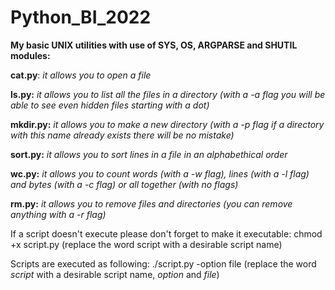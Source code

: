 # Python_BI_2022
__My basic UNIX utilities with use of SYS, OS, ARGPARSE and SHUTIL modules:__

**cat.py**: _it allows you to open a file_

**ls.py:** _it allows you to list all the files in a directory (with a -a flag you will be able to see even hidden files starting with a dot)_

**mkdir.py:** _it allows you to make a new directory (with a -p flag if a directory with this name already exists there will be no mistake)_

**sort.py:** _it allows you to sort lines in a file in an alphabethical order_

**wc.py:** _it allows you to count words (with a -w flag), lines (with a -l flag) and bytes (with a -c flag) or all together (with no flags)_

**rm.py:** _it allows you to remove files and directories (you can remove anything with a -r flag)_

If a script doesn't execute please don't forget to make it executable:
chmod +x script.py (replace the word script with a desirable script name)

Scripts are executed as following:
./script.py -option file (replace the word _script_ with a desirable script name, _option_ and _file_) 
